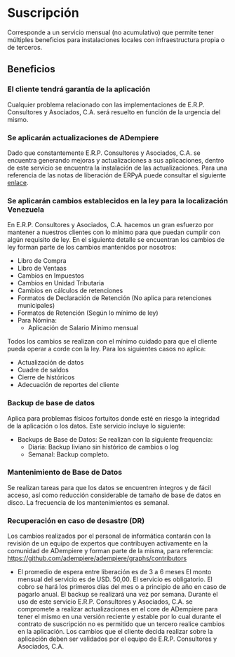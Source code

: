 # Suscripción
Corresponde a un servicio mensual (no acumulativo) que permite tener múltiples beneficios para instalaciones locales con infraestructura propia o de terceros.

## Beneficios
### El cliente tendrá garantía de la aplicación
Cualquier problema relacionado con las implementaciones de E.R.P. Consultores y Asociados, C.A. será resuelto en función de la urgencia del mismo.
### Se aplicarán actualizaciones de ADempiere
Dado que constantemente E.R.P. Consultores y Asociados, C.A. se encuentra generando mejoras y actualizaciones a sus aplicaciones, dentro de este servicio se encuentra la instalación de las actualizaciones. Para una referencia de las notas de liberación de ERPyA puede consultar el siguiente [enlace](https://docs.erpya.com/general/release-notes/index.html).
### Se aplicarán cambios establecidos en la ley para la localización Venezuela
En E.R.P. Consultores y Asociados, C.A. hacemos un gran esfuerzo por mantener a nuestros clientes con lo mínimo para que puedan cumplir con algún requisito de ley. En el siguiente detalle se encuentran los cambios de ley forman parte de los cambios mantenidos por nosotros:
  - Libro de Compra
  - Libro de Ventaas
  - Cambios en Impuestos
  - Cambios en Unidad Tributaria
  - Cambios en cálculos de retenciones
  - Formatos de Declaración de Retención (No aplica para retenciones municipales)
  - Formatos de Retención (Según lo mínimo de ley)
  - Para Nómina:
    - Aplicación de Salario Mínimo mensual

Todos los cambios se realizan con el mínimo cuidado para que el cliente pueda operar a corde con la ley. Para los siguientes casos no aplica:
  - Actualización de datos
  - Cuadre de saldos
  - Cierre de históricos
  - Adecuación de reportes del cliente
### Backup de base de datos
Aplica para problemas físicos fortuitos donde esté en riesgo la integridad de la aplicación o los datos. Este servicio incluye lo siguiente:
- Backups de Base de Datos:  Se realizan con la siguiente frequencia:
  - Diaria: Backup liviano sin histórico de cambios o log
  - Semanal: Backup completo.
### Mantenimiento de Base de Datos
Se realizan tareas para que los datos se encuentren íntegros y de fácil acceso, así como reducción considerable de tamaño de base de datos en disco. La frecuencia de los mantenimientos es semanal.
### Recuperación en caso de desastre (DR)




Los cambios realizados por el personal de informática contarán con la revisión de un equipo de expertos que contribuyen activamente en la comunidad de ADempiere y forman parte de la misma, para referencia: https://github.com/adempiere/adempiere/graphs/contributors

- El promedio de espera entre liberación es de 3 a 6 meses
El monto mensual del servicio es de USD. 50,00.
El servicio es obligatorio.
El cobro se hará los primeros días del mes o a principio de año en caso de pagarlo anual.
El backup se realizará una vez por semana.
Durante el uso de este servicio E.R.P. Consultores y Asociados, C.A. se compromete a realizar actualizaciones en el core de ADempiere para tener el mismo en una versión reciente y estable por lo cual durante el contrato de suscripción no es permitido que un tercero realice cambios en la aplicación.
Los cambios que el cliente decida realizar sobre la aplicación deben ser validados por el equipo de E.R.P. Consultores y Asociados, C.A.
